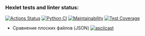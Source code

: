 ### Hexlet tests and linter status:
[![Actions Status](https://github.com/volkov-timofey/python-project-50/workflows/hexlet-check/badge.svg)](https://github.com/volkov-timofey/python-project-50/actions)
[![Python CI](https://github.com/volkov-timofey/python-project-50/actions/workflows/pyci.yml/badge.svg)](https://github.com/volkov-timofey/python-project-50/actions/workflows/pyci.yml)
[![Maintainability](https://api.codeclimate.com/v1/badges/19bec2a97ef9152e7cd8/maintainability)](https://codeclimate.com/github/volkov-timofey/python-project-50/maintainability)
[![Test Coverage](https://api.codeclimate.com/v1/badges/19bec2a97ef9152e7cd8/test_coverage)](https://codeclimate.com/github/volkov-timofey/python-project-50/test_coverage)



+ Сравнение плоских файлов (JSON)
[![asciicast](https://asciinema.org/a/3HSyJaZdrHssu1aG0sqqaQhyC.svg)](https://asciinema.org/a/3HSyJaZdrHssu1aG0sqqaQhyC)
